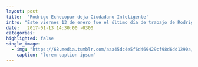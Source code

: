 ```yaml
---
layout: post
title:  'Rodrigo Echecopar deja Ciudadano Inteligente'
intro: "Este viernes 13 de enero fue el último día de trabajo de Rodrigo Echecopar, hasta hoy subdirector de la Fundación. Él nos acompañó por más de un año, tiempo en el que imprimió fuerza a nuestros objetivos de abrir la gestión pública, democratizar las reglas del juego y empoderar a la ciudadanía. ¡Estamos muy agradecidos de su gestión!"
date:   2017-01-13 14:30:00 -0300
categories:
highlighted: false
single_image:
  - img: "https://68.media.tumblr.com/aaa45dc4e5f6d469429cf98d6dd1290a/tumblr_inline_ojqhljq8u11uz8ttg_500.jpg"
    caption: "lorem caption ipsum"
---
```

